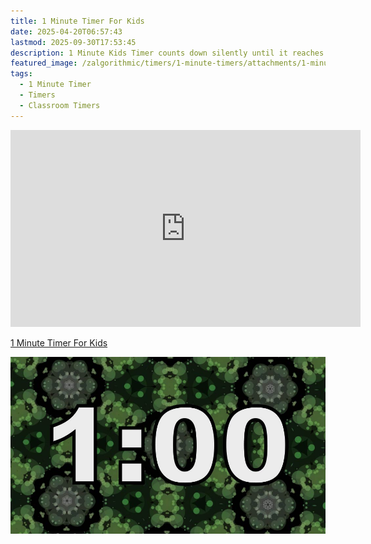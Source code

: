 ```yaml
---
title: 1 Minute Timer For Kids
date: 2025-04-20T06:57:43
lastmod: 2025-09-30T17:53:45
description: 1 Minute Kids Timer counts down silently until it reaches 0:00 and then makes a sound to show time is up
featured_image: /zalgorithmic/timers/1-minute-timers/attachments/1-minute-timer-kaleidoscope-thumb.jpg
tags:
  - 1 Minute Timer
  - Timers
  - Classroom Timers
---
```


<div class="iframe-16-9-container">
<iframe class="youTubeIframe" width="560" height="315" src="https://www.youtube.com/embed/OwLanaHIi5Y" title="YouTube video player" frameborder="0" allow="accelerometer; autoplay; clipboard-write; encrypted-media; gyroscope; picture-in-picture; web-share" referrerpolicy="strict-origin-when-cross-origin" allowfullscreen></iframe>
</div>

[1 Minute Timer For Kids](https://youtu.be/OwLanaHIi5Y)

![1 Minute Timer Kaleidoscope](./attachments/1-minute-timer-kaleidoscope-thumb.jpg)
